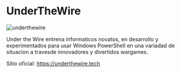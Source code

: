 # UnderTheWire

![underthewire](https://github.com/user-attachments/assets/a3dd93b4-f30a-46e7-b662-4f4d245a0a40)

Under the Wire entrena informaticos novatos, en desarrollo y experimentados para usar Windows PowerShell en una variadad de situacion a travesde innovadores y divertidos wargames.

Sitio oficial: https://underthewire.tech


